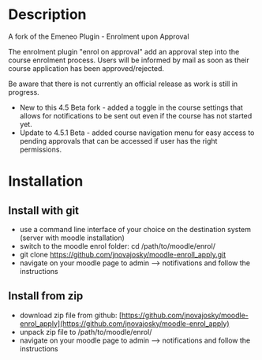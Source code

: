 # Description
A fork of the Emeneo Plugin - Enrolment upon Approval

The enrolment plugin "enrol on approval" add an approval step into the course enrolment process.
Users will be informed by mail as soon as their course application has been approved/rejected.

Be aware that there is not currently an official release as work is still in progress.

* New to this 4.5 Beta fork - added a toggle in the course settings that allows for notifications to be sent out even if the course has not started yet.
* Update to 4.5.1 Beta - added course navigation menu for easy access to pending approvals that can be accessed if user has the right permissions.

# Installation
## Install with git
* use a command line interface of your choice on the destination system (server with moodle installation)
* switch to the moodle enrol folder: cd /path/to/moodle/enrol/
* git clone https://github.com/jnovajosky/moodle-enroll_apply.git
* navigate on your moodle page to admin --> notifivations and follow the instructions

## Install from zip
* download zip file from github: [https://github.com/jnovajosky/moodle-enrol_apply](https://github.com/jnovajosky/moodle-enrol_apply)
* unpack zip file to /path/to/moodle/enrol/
* navigate on your moodle page to admin --> notifications and follow the instructions
